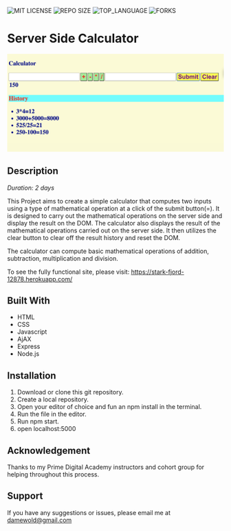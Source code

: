 ![MIT LICENSE](https://img.shields.io/github/license/scottbromander/the_marketplace.svg?style=flat-square)
![REPO SIZE](https://img.shields.io/github/repo-size/scottbromander/the_marketplace.svg?style=flat-square)
![TOP_LANGUAGE](https://img.shields.io/github/languages/top/scottbromander/the_marketplace.svg?style=flat-square)
![FORKS](https://img.shields.io/github/forks/scottbromander/the_marketplace.svg?style=social)

# Server Side Calculator

![](server/public/SimpleCalculator.png)

## Description
_Duration: 2 days_

This Project aims to create a simple calculator that computes two inputs using a type of mathematical operation at a click of the submit button(=). It is designed to carry out the mathematical operations on the server side and display the result on the DOM. The calculator also displays the result of the mathematical operations carried out on the server side. It then utilizes the clear button to clear off the result history and reset the DOM.

The calculator can compute basic mathematical operations of addition, subtraction, multiplication and division.

To see the fully functional site, please visit: https://stark-fjord-12878.herokuapp.com/

  ## Built With
  - HTML
  - CSS
  - Javascript
  - AjAX
  - Express
  - Node.js
  
  ## Installation 

1. Download or clone this git repository.
2. Create a local repository.
3. Open your editor of choice and fun an npm install in the terminal.
4. Run the file in the editor. 
5. Run npm start.
6. open localhost:5000
  
## Acknowledgement

Thanks to my Prime Digital Academy instructors and cohort group for helping throughout this process.

## Support

If you have any suggestions or issues, please email me at damewold@gmail.com
